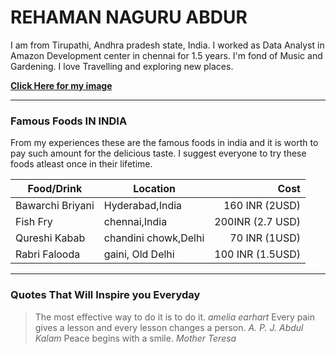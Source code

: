 # REHAMAN NAGURU ABDUR

I am from Tirupathi, Andhra pradesh state, India. I worked as Data Analyst in Amazon Development center in chennai for 1.5 years. I'm fond of Music and Gardening. I love Travelling and exploring new places.

**[Click Here for my image](mypicture.jpg)**

***

### Famous Foods IN INDIA

From my experiences these are the famous foods in india and it is worth to pay such amount for the delicious taste. I suggest everyone to try these foods atleast once in their lifetime.

| Food/Drink | Location | Cost |
| ---| ---| ---: |
| Bawarchi Briyani | Hyderabad,India | 160 INR (2USD) |
| Fish Fry | chennai,India | 200INR (2.7 USD) |
| Qureshi Kabab | chandini chowk,Delhi | 70 INR (1USD) |
| Rabri Falooda | gaini, Old Delhi | 100 INR (1.5USD) |

***

### Quotes That Will Inspire you Everyday

> The most effective way to do it is to do it. *amelia earhart*
> Every pain gives a lesson and every lesson changes a person. *A. P. J. Abdul Kalam*
> Peace begins with a smile. *Mother Teresa*
